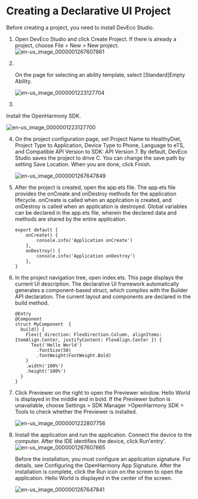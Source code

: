 # Creating a Declarative UI Project


Before creating a project, you need to install DevEco Studio. 


1. Open DevEco Studio and click Create Project. If there is already a project, choose File > New > New project.
   ![en-us_image_0000001267607861](figures/en-us_image_0000001267607861.png)

2. ​


   On the page for selecting an ability template, select [Standard]Empty Ability.

   ![en-us_image_0000001223127704](figures/en-us_image_0000001223127704.png)

3. 
  Install the OpenHarmony SDK.

   ![en-us_image_0000001223127700](figures/en-us_image_0000001223127700.png)

4. On the project configuration page, set Project Name to HealthyDiet, Project Type to Application, Device Type to Phone, Language to eTS, and Compatible API Version to SDK: API Version 7. By default, DevEco Studio saves the project to drive C. You can change the save path by setting Save Location. When you are done, click Finish.


   ![en-us_image_0000001267647849](figures/en-us_image_0000001267647849.png)

5. After the project is created, open the app.ets file.
     The app.ets file provides the onCreate and onDestroy methods for the application lifecycle. onCreate is called when an application is created, and onDestroy is called when an application is destroyed. Global variables can be declared in the app.ets file, wherein the declared data and methods are shared by the entire application.

   ```
   export default {
       onCreate() {
           console.info('Application onCreate')
       },
       onDestroy() {
           console.info('Application onDestroy')
       },
   }
   ```

6. In the project navigation tree, open index.ets. This page displays the current UI description. The declarative UI framework automatically generates a component-based struct, which complies with the Builder API declaration. The current layout and components are declared in the build method.

   ```
   @Entry
   @Component
   struct MyComponent  {
     build() {
       Flex({ direction: FlexDirection.Column, alignItems: ItemAlign.Center, justifyContent: FlexAlign.Center }) {
         Text('Hello World')
           .fontSize(50)
           .fontWeight(FontWeight.Bold)
       }
       .width('100%')
       .height('100%')
     }
   }
   ```

7. Click Previewer on the right to open the Previewer window. Hello World is displayed in the middle and in bold.
   If the Previewer button is unavailable, choose Settings > SDK Manager >OpenHarmony SDK > Tools to check whether the Previewer is installed.

   ![en-us_image_0000001222807756](figures/en-us_image_0000001222807756.png)

8. Install the application and run the application. Connect the device to the computer. After the IDE identifies the device, click Run'entry'.
   ![en-us_image_0000001267607865](figures/en-us_image_0000001267607865.png)

   Before the installation, you must configure an application signature. For details, see Configuring the OpenHarmony App Signature. After the installation is complete, click the Run icon on the screen to open the application. Hello World is displayed in the center of the screen.

   ![en-us_image_0000001267647841](figures/en-us_image_0000001267647841.png)
